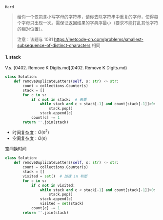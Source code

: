 `Hard`

> 给你一个仅包含小写字母的字符串，请你去除字符串中重复的字母，使得每个字母只出现一次。需保证返回结果的字典序最小（要求不能打乱其他字符的相对位置）。
>
> 注意：该题与 1081 https://leetcode-cn.com/problems/smallest-subsequence-of-distinct-characters 相同
>

#### 1. stack

V.s. [0402. Remove K Digits.md](0402. Remove K Digits.md) 

```python
class Solution:
    def removeDuplicateLetters(self, s: str) -> str:
        count = collections.Counter(s)
        stack = []
        for c in s:
            if c not in stack:  # 去重
                while stack and c < stack[-1] and count[stack[-1]]>0:  # 保证顺序
                    stack.pop()
                stack.append(c)
            count[c] -= 1
        return ''.join(stack)
```

- 时间复杂度：$O(n^2)$
- 空间复杂度：$O(n)$

空间换时间

```python
class Solution:
    def removeDuplicateLetters(self, s: str) -> str:
        count = collections.Counter(s)
        stack = []
        visited = set()  # 加速 in 判断
        for c in s:
            if c not in visited:
                while stack and c < stack[-1] and count[stack[-1]]>0:
                    stack.pop()
                stack.append(c)
                visited = set(stack)
            count[c] -= 1
        return ''.join(stack)
```


